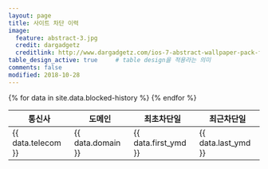 ```yaml
---
layout: page
title: 사이트 차단 이력
image:
  feature: abstract-3.jpg
  credit: dargadgetz
  creditlink: http://www.dargadgetz.com/ios-7-abstract-wallpaper-pack-for-iphone-5-and-ipod-touch-retina/
table_design_active: true     # table design을 적용라는 의미
comments: false
modified: 2018-10-28
---
```

<table id="dalt-table-17" class="dalt-table" data-enable-sorting="0" data-enable-manual-sorting="0" data-show-position="1" data-position-side="left" data-position-label="#" data-number-format="0" data-order-desc-asc-1="0" data-order-by-1="1"
  data-order-data-type-1="auto" data-order-date-format-1="ddmmyyyy" data-order-desc-asc-2="0" data-order-by-2="1" data-order-data-type-2="auto" data-order-date-format-2="ddmmyyyy" data-order-desc-asc-3="0" data-order-by-3="1" data-order-data-type-3="auto"
  data-order-date-format-3="ddmmyyyy" data-order-desc-asc-4="0" data-order-by-4="1" data-order-data-type-4="auto" data-order-date-format-4="ddmmyyyy" data-order-desc-asc-5="0" data-order-by-5="1" data-order-data-type-5="auto"
  data-order-date-format-5="ddmmyyyy" data-table-width="0" data-table-width-value="400" data-table-minimum-width="0" data-table-margin-top="20" data-table-margin-bottom="20" data-enable-container="0" data-container-width="400" data-container-height="400"
  data-header-font-size="11" data-header-font-family="'Open Sans', Helvetica, Arial, sans-serif" data-header-font-weight="400" data-header-font-style="normal" data-header-background-color="#C3512F" data-header-font-color="#FFFFFF"
  data-header-link-color="#FFFFFF" data-header-border-color="#B34A2A" data-header-position-alignment="center" data-body-font-size="11" data-body-font-family="'Open Sans', Helvetica, Arial, sans-serif" data-body-font-weight="400" data-body-font-style="normal"
  data-even-rows-background-color="#FFFFFF" data-odd-rows-background-color="#FCFCFC" data-even-rows-font-color="#666666" data-even-rows-link-color="#C3512F" data-odd-rows-font-color="#666666" data-odd-rows-link-color="#C3512F" data-rows-border-color="#E1E1E1"
  data-autocolors-priority="rows" data-autocolors-affected-rows-1="" data-autocolors-rows-background-color-1="#FFFFFF" data-autocolors-rows-font-color-1="#666666" data-autocolors-affected-rows-2="" data-autocolors-rows-background-color-2="#FFFFFF"
  data-autocolors-rows-font-color-2="#666666" data-autocolors-affected-rows-3="" data-autocolors-rows-background-color-3="#FFFFFF" data-autocolors-rows-font-color-3="#666666" data-autocolors-affected-rows-4="" data-autocolors-rows-background-color-4="#FFFFFF"
  data-autocolors-rows-font-color-4="#666666" data-autocolors-affected-rows-5="" data-autocolors-rows-background-color-5="#FFFFFF" data-autocolors-rows-font-color-5="#666666" data-autocolors-affected-columns-1=""
  data-autocolors-columns-background-color-1="#FFFFFF" data-autocolors-columns-font-color-1="#666666" data-autocolors-affected-columns-2="" data-autocolors-columns-background-color-2="#FFFFFF" data-autocolors-columns-font-color-2="#666666"
  data-autocolors-affected-columns-3="" data-autocolors-columns-background-color-3="#FFFFFF" data-autocolors-columns-font-color-3="#666666" data-autocolors-affected-columns-4="" data-autocolors-columns-background-color-4="#FFFFFF"
  data-autocolors-columns-font-color-4="#666666" data-autocolors-affected-columns-5="" data-autocolors-columns-background-color-5="#FFFFFF" data-autocolors-columns-font-color-5="#666666" data-autoalignment-priority="rows"
  data-autoalignment-affected-rows-left="" data-autoalignment-affected-rows-center="" data-autoalignment-affected-rows-right="" data-autoalignment-affected-columns-left="" data-autoalignment-affected-columns-center=""
  data-autoalignment-affected-columns-right="" data-tablet-breakpoint="989" data-hide-tablet-list="" data-tablet-header-font-size="11" data-tablet-body-font-size="11" data-tablet-hide-images="0" data-phone-breakpoint="479" data-hide-phone-list=""
  data-phone-header-font-size="11" data-phone-body-font-size="11" data-phone-hide-images="0" data-enable-cell-properties="1">
<thead>
  <tr>
    <th>통신사</th>
    <th>도메인</th>
    <th>최초차단일</th>
    <th>최근차단일</th>
  </tr>
</thead>
<tbody>
{% for data in site.data.blocked-history %}
  <tr>
    <td>{{ data.telecom }}</td><td>{{ data.domain }}</td><td>{{ data.first_ymd }}</td><td>{{ data.last_ymd }}</td>
  </tr>
{% endfor %}
</tbody>
</table>
